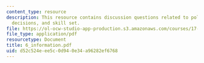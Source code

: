 ```yaml
---
content_type: resource
description: This resource contains discussion questions related to political information,
  decisions, and skill set.
file: https://ol-ocw-studio-app-production.s3.amazonaws.com/courses/17-951-special-graduate-topic-in-political-science-political-behavior-fall-2005/d52c524eee5c0d940e34a96282ef6768_6_information.pdf
file_type: application/pdf
resourcetype: Document
title: 6_information.pdf
uid: d52c524e-ee5c-0d94-0e34-a96282ef6768
---
```

